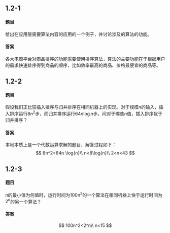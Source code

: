 ## 1.2-1

#### 题目

给出在应用层需要算法内容的应用的一个例子，并讨论涉及的算法的功能。

#### 答案

各大电商平台对商品排序的功能需要使用排序算法，算法的主要功能在于根据用户的需求快速排序得到商品的顺序，比如效率最高的商品、价格最便宜的商品等。

## 1.2-2

#### 题目

假设我们正比较插入排序与归并排序在相同机器上的实现。对于规模$n$的输入，插入排序运行$8n^2$步，而归并排序运行$64n \log{n}$步。问对于哪些$n$值，插入排序优于归并排序？

#### 答案

本地本质上是一个代数运算求解的题目，解答过程如下：
$$
8n^2<64n \log{n}\\
n<8\log{n}\\
2<n<43
$$

## 1.2-3

#### 题目

$n$的最小值为何值时，运行时间为$100n^2$的一个算法在相同机器上快于运行时间为$2^n$的另一个算法？

#### 答案

$$
100n^2<2^n\\
n<15
$$

